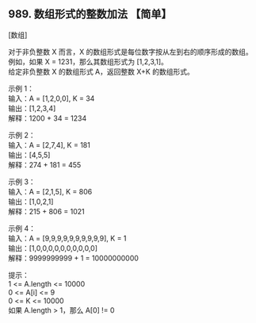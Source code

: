 ## 989. 数组形式的整数加法 【简单】     
[数组]    

对于非负整数 X 而言，X 的数组形式是每位数字按从左到右的顺序形成的数组。例如，如果 X = 1231，那么其数组形式为 [1,2,3,1]。    
给定非负整数 X 的数组形式 A，返回整数 X+K 的数组形式。     

示例 1：   
输入：A = [1,2,0,0], K = 34   
输出：[1,2,3,4]   
解释：1200 + 34 = 1234    

示例 2：   
输入：A = [2,7,4], K = 181   
输出：[4,5,5]    
解释：274 + 181 = 455   

示例 3：   
输入：A = [2,1,5], K = 806   
输出：[1,0,2,1]   
解释：215 + 806 = 1021   

示例 4：   
输入：A = [9,9,9,9,9,9,9,9,9,9], K = 1   
输出：[1,0,0,0,0,0,0,0,0,0,0]   
解释：9999999999 + 1 = 10000000000   

提示：    
1 <= A.length <= 10000   
0 <= A[i] <= 9   
0 <= K <= 10000   
如果 A.length > 1，那么 A[0] != 0    








































